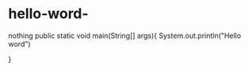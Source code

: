 # hello-word-
nothing
public static void main(String[] args){
  System.out.println("Hello word")


}
